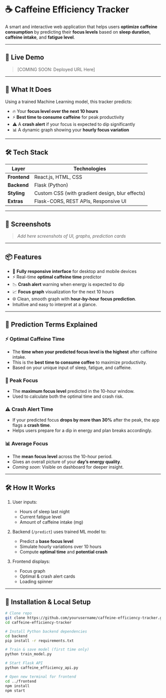 # ☕ Caffeine Efficiency Tracker

A smart and interactive web application that helps users **optimize caffeine consumption** by predicting their **focus levels** based on **sleep duration**, **caffeine intake**, and **fatigue level**.

---

## 🚀 Live Demo

> [COMING SOON: Deployed URL Here]

---

## 🧠 What It Does

Using a trained Machine Learning model, this tracker predicts:
- 🔥 Your **focus level over the next 10 hours**
- ⚡ **Best time to consume caffeine** for peak productivity
- ⚠️ A **crash alert** if your focus is expected to dip significantly
- 📊 A dynamic graph showing your **hourly focus variation**

---

## 🛠️ Tech Stack

| Layer        | Technologies              |
|--------------|---------------------------|
| **Frontend** | React.js, HTML, CSS       |
| **Backend**  | Flask (Python)            |
| **Styling**  | Custom CSS (with gradient design, blur effects) |
| **Extras**   | Flask-CORS, REST APIs, Responsive UI |

---

## 📸 Screenshots

> *Add here screenshots of UI, graphs, prediction cards*

---

## 📦 Features

- 🎯 **Fully responsive interface** for desktop and mobile devices
- ⚡ Real-time **optimal caffeine time** predictor
- 📉 **Crash alert** warning when energy is expected to dip
- 📈 **Focus graph** visualization for the next 10 hours
- 🌐 Clean, smooth graph with **hour-by-hour focus prediction**.
-  Intuitive and easy to interpret at a glance.

---

## 📘 Prediction Terms Explained

### ⚡ Optimal Caffeine Time
- The **time when your predicted focus level is the highest** after caffeine intake.
- This is the **best time to consume coffee** to maximize productivity.
- Based on your unique input of sleep, fatigue, and caffeine.

### 🔺 Peak Focus
- The **maximum focus level** predicted in the 10-hour window.
- Used to calculate both the optimal time and crash risk.

### ⚠️ Crash Alert Time
- If your predicted focus **drops by more than 30%** after the peak, the app flags a **crash time**.
- Helps users prepare for a dip in energy and plan breaks accordingly.

### 📊 Average Focus
- The **mean focus level** across the 10-hour period.
- Gives an overall picture of your **day’s energy quality**.
- *Coming soon*: Visible on dashboard for deeper insight.

---

## 🛠️ How It Works

1. User inputs:
   - Hours of sleep last night
   - Current fatigue level
   - Amount of caffeine intake (mg)

2. Backend (`/predict`) uses trained ML model to:
   - Predict a **base focus level**
   - Simulate hourly variations over 10 hours
   - Compute **optimal time** and **potential crash**

3. Frontend displays:
   - Focus graph
   - Optimal & crash alert cards
   - Loading spinner

---

## 🧾 Installation & Local Setup

```bash
# Clone repo
git clone https://github.com/yourusername/caffeine-efficiency-tracker.git
cd caffeine-efficiency-tracker

# Install Python backend dependencies
cd backend
pip install -r requirements.txt

# Train & save model (first time only)
python train_model.py

# Start Flask API
python caffeine_efficiency_api.py

# Open new terminal for frontend
cd ../frontend
npm install
npm start
